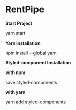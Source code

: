# RentPipe

**Start Project**

yarn start

**Yarn installation**

npm install --global yarn

**Styled-component Installation**

**with npm**

save styled-components

**with yarn**

yarn add styled-components

